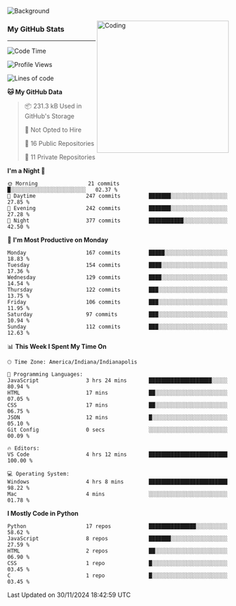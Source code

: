![Background](https://github.com/Nguyen-Noah/Nguyen-Noah/assets/112649680/f5d2296f-0508-400c-abcf-47c085708a2a)

<img align="right" alt="Coding" width="300" src="https://cdn.dribbble.com/users/1277312/screenshots/14733298/media/39b1045e593737587dd60e42c8422d1f.gif" >

### My GitHub Stats
---
<!--START_SECTION:waka-->
![Code Time](http://img.shields.io/badge/Code%20Time-314%20hrs%2030%20mins-blue)

![Profile Views](http://img.shields.io/badge/Profile%20Views-0-blue)

![Lines of code](https://img.shields.io/badge/From%20Hello%20World%20I%27ve%20Written-221.1%20thousand%20lines%20of%20code-blue)

**🐱 My GitHub Data** 

> 📦 231.3 kB Used in GitHub's Storage 
 > 
> 🚫 Not Opted to Hire
 > 
> 📜 16 Public Repositories 
 > 
> 🔑 11 Private Repositories 
 > 
**I'm a Night 🦉** 

```text
🌞 Morning                21 commits          █░░░░░░░░░░░░░░░░░░░░░░░░   02.37 % 
🌆 Daytime                247 commits         ███████░░░░░░░░░░░░░░░░░░   27.85 % 
🌃 Evening                242 commits         ███████░░░░░░░░░░░░░░░░░░   27.28 % 
🌙 Night                  377 commits         ███████████░░░░░░░░░░░░░░   42.50 % 
```
📅 **I'm Most Productive on Monday** 

```text
Monday                   167 commits         █████░░░░░░░░░░░░░░░░░░░░   18.83 % 
Tuesday                  154 commits         ████░░░░░░░░░░░░░░░░░░░░░   17.36 % 
Wednesday                129 commits         ████░░░░░░░░░░░░░░░░░░░░░   14.54 % 
Thursday                 122 commits         ███░░░░░░░░░░░░░░░░░░░░░░   13.75 % 
Friday                   106 commits         ███░░░░░░░░░░░░░░░░░░░░░░   11.95 % 
Saturday                 97 commits          ███░░░░░░░░░░░░░░░░░░░░░░   10.94 % 
Sunday                   112 commits         ███░░░░░░░░░░░░░░░░░░░░░░   12.63 % 
```


📊 **This Week I Spent My Time On** 

```text
🕑︎ Time Zone: America/Indiana/Indianapolis

💬 Programming Languages: 
JavaScript               3 hrs 24 mins       ████████████████████░░░░░   80.94 % 
HTML                     17 mins             ██░░░░░░░░░░░░░░░░░░░░░░░   07.05 % 
CSS                      17 mins             ██░░░░░░░░░░░░░░░░░░░░░░░   06.75 % 
JSON                     12 mins             █░░░░░░░░░░░░░░░░░░░░░░░░   05.10 % 
Git Config               0 secs              ░░░░░░░░░░░░░░░░░░░░░░░░░   00.09 % 

🔥 Editors: 
VS Code                  4 hrs 12 mins       █████████████████████████   100.00 % 

💻 Operating System: 
Windows                  4 hrs 8 mins        █████████████████████████   98.22 % 
Mac                      4 mins              ░░░░░░░░░░░░░░░░░░░░░░░░░   01.78 % 
```

**I Mostly Code in Python** 

```text
Python                   17 repos            ███████████████░░░░░░░░░░   58.62 % 
JavaScript               8 repos             ███████░░░░░░░░░░░░░░░░░░   27.59 % 
HTML                     2 repos             ██░░░░░░░░░░░░░░░░░░░░░░░   06.90 % 
CSS                      1 repo              █░░░░░░░░░░░░░░░░░░░░░░░░   03.45 % 
C                        1 repo              █░░░░░░░░░░░░░░░░░░░░░░░░   03.45 % 
```




 Last Updated on 30/11/2024 18:42:59 UTC
<!--END_SECTION:waka-->

<!--
**Nguyen-Noah/Nguyen-Noah** is a ✨ _special_ ✨ repository because its `README.md` (this file) appears on your GitHub profile.

Here are some ideas to get you started:

- 🔭 I’m currently working on ...
- 🌱 I’m currently learning ...
- 👯 I’m looking to collaborate on ...
- 🤔 I’m looking for help with ...
- 💬 Ask me about ...
- 📫 How to reach me: ...
- 😄 Pronouns: ...
- ⚡ Fun fact: ...
-->
